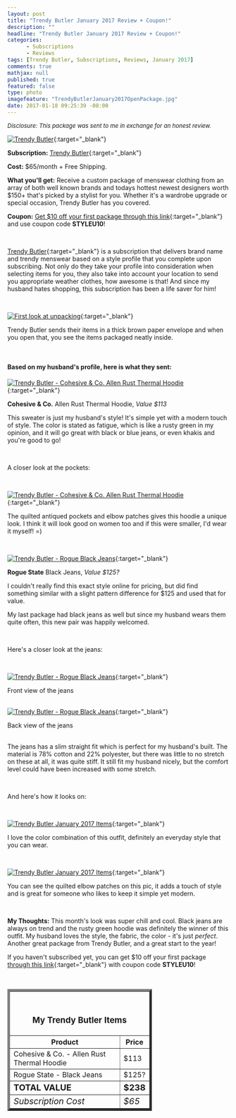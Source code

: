 ```yaml
---
layout: post
title: "Trendy Butler January 2017 Review + Coupon!"
description: ""
headline: "Trendy Butler January 2017 Review + Coupon!"
categories: 
      - Subscriptions
      - Reviews
tags: [Trendy Butler, Subscriptions, Reviews, January 2017]
comments: true
mathjax: null
published: true
featured: false
type: photo
imagefeature: "TrendyButlerJanuary2017OpenPackage.jpg"
date: 2017-01-18 09:25:39 -08:00
---
```


<i><font size="2">Disclosure: This package was sent to me in exchange for an honest review.</font></i>

[![Trendy Butler](http://whatsupmailbox.com/images/TrendyButlerDecember2016Package.jpg)](http://trendybutlers.com/l/B9A76CA0/){:target="_blank"}

**Subscription:** [Trendy Butler](http://trendybutlers.com/l/B9A76CA0/){:target="_blank"}

**Cost:** $65/month + Free Shipping.

**What you'll get:** Receive a custom package of menswear clothing from an array of both well known brands and todays hottest newest designers worth $150+ that's picked by a stylist for you. Whether it's a wardrobe upgrade or special occasion, Trendy Butler has you covered.

**Coupon:** [Get $10 off your first package through this link](http://trendybutlers.com/l/B9A76CA0/){:target="_blank"} and use coupon code **STYLEU10**!

<br>

[Trendy Butler](http://trendybutlers.com/l/B9A76CA0/){:target="_blank"} is a subscription that delivers brand name and trendy menswear based on a style profile that you complete upon subscribing. Not only do they take your profile into consideration when selecting items for you, they also take into account your location to send you appropriate weather clothes, how awesome is that! And since my husband hates shopping, this subscription has been a life saver for him!

<br>

[![First look at unpacking](http://whatsupmailbox.com/images/TrendyButlerJanuary2017OpenPackage.jpg)](http://trendybutlers.com/l/B9A76CA0/){:target="_blank"}

Trendy Butler sends their items in a thick brown paper envelope and when you open that, you see the items packaged neatly inside.

<br>

<H4>Based on my husband's profile, here is what they sent:</H4>

[![Trendy Butler - Cohesive & Co. Allen Rust Thermal Hoodie](http://whatsupmailbox.com/images/TrendyButlerJanuary2017CohesiveCoSweater.jpg)](http://trendybutlers.com/l/B9A76CA0/){:target="_blank"}

**Cohesive & Co.** Allen Rust Thermal Hoodie, *Value $113*

This sweater is just my husband's style! It's simple yet with a modern touch of style. The color is stated as fatigue, which is like a rusty green in my opinion, and it will go great with black or blue jeans, or even khakis and you're good to go!

<br>

A closer look at the pockets:

<br>

[![Trendy Butler - Cohesive & Co. Allen Rust Thermal Hoodie](http://whatsupmailbox.com/images/TrendyButlerJanuary2017CohesiveCoSweater02.jpg)](http://trendybutlers.com/l/B9A76CA0/){:target="_blank"}

The quilted antiqued pockets and elbow patches gives this hoodie a unique look. I think it will look good on women too and if this were smaller, I'd wear it myself! =)

<br>

[![Trendy Butler - Rogue Black Jeans](http://whatsupmailbox.com/images/TrendyButlerJanuary2017RogueBlackJeans.jpg)](http://trendybutlers.com/l/B9A76CA0/){:target="_blank"}

**Rogue State** Black Jeans, *Value $125?*

I couldn't really find this exact style online for pricing, but did find something similar with a slight pattern difference for $125 and used that for value.

My last package had black jeans as well but since my husband wears them quite often, this new pair was happily welcomed.

<br>

Here's a closer look at the jeans:

<br>

[![Trendy Butler - Rogue Black Jeans](http://whatsupmailbox.com/images/TrendyButlerJanuary2017RogueBlackJeans02.jpg)](http://trendybutlers.com/l/B9A76CA0/){:target="_blank"}

<figcaption>Front view of the jeans</figcaption>

<br>

[![Trendy Butler - Rogue Black Jeans](http://whatsupmailbox.com/images/TrendyButlerJanuary2017RogueBlackJeans03.jpg)](http://trendybutlers.com/l/B9A76CA0/){:target="_blank"}

<figcaption>Back view of the jeans</figcaption>

<br>

The jeans has a slim straight fit which is perfect for my husband's built. The material is 78% cotton and 22% polyester, but there was little to no stretch on these at all, it was quite stiff. It still fit my husband nicely, but the comfort level could have been increased with some stretch.

<br>

And here's how it looks on:

<br>

[![Trendy Butler January 2017 Items](http://whatsupmailbox.com/images/TrendyButlerJanuary2017Items.jpg)](http://trendybutlers.com/l/B9A76CA0/){:target="_blank"}

I love the color combination of this outfit, definitely an everyday style that you can wear.

<br>

[![Trendy Butler January 2017 Items](http://whatsupmailbox.com/images/TrendyButlerJanuary2017Items02.jpg)](http://trendybutlers.com/l/B9A76CA0/){:target="_blank"}

You can see the quilted elbow patches on this pic, it adds a touch of style and is great for someone who likes to keep it simple yet modern.

<br>

<i class="icon-exclamation-sign"></i><b> My Thoughts:</b> This month's look was super chill and cool. Black jeans are always on trend and the rusty green hoodie was definitely the winner of this outfit. My husband loves the style, the fabric, the color - it's just <i>perfect</i>. Another great package from Trendy Butler, and a great start to the year!

If you haven't subscribed yet, you can get $10 off your first package [through this link](http://trendybutlers.com/l/B9A76CA0/){:target="_blank"} with coupon code **STYLEU10**!

<br>

<TABLE  BORDER="5" style="width:65%">
   <TR>
      <TH COLSPAN="2">
         <H3><BR><center>My Trendy Butler Items</center></H3>
      </TH>
   </TR>
      <TH>Product</TH>
      <TH>Price</TH>
  <TR>
      <TD>Cohesive & Co. - Allen Rust Thermal Hoodie</TD>
      <TD>$113</TD>
   </TR>
   <TR>
      <TD>Rogue State - Black Jeans</TD>
      <TD>$125?</TD>
   </TR>
   <TR>
      <TD><b><big>TOTAL VALUE</big></b></TD>
      <TD><b><big>$238</big></b></TD>
   </TR>
   <TR>
      <TD><i><big>Subscription Cost</big></i></TD>
      <TD><i><big>$65</big></i></TD>
   </TR>
</TABLE>
